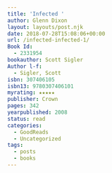```yaml
---
title: 'Infected '
author: Glenn Dixon
layout: layouts/post.njk
date: 2018-07-28T15:08:06+00:00
url: /infected-infected-1/
Book Id:
  - 2331954
bookauthor: Scott Sigler
Author l-f:
  - Sigler, Scott
isbn: 307406105
isbn13: 9780307406101
myrating: ★★★★★
publisher: Crown
pages: 342
yearpublished: 2008
status: read
categories:
  - GoodReads
  - Uncategorized
tags:
  - posts
  - books
---
```

